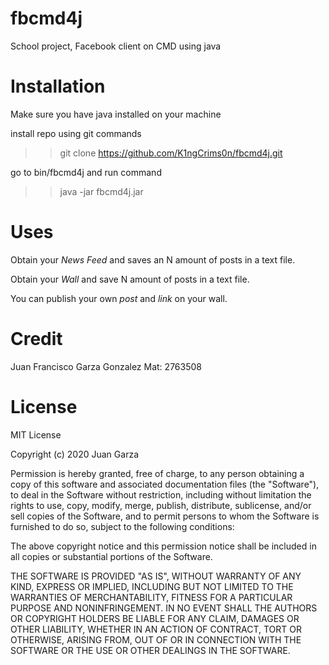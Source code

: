 # fbcmd4j
School project, Facebook client on CMD using java

# Installation

Make sure you have java installed on your machine

install repo using git commands

>> git clone https://github.com/K1ngCrims0n/fbcmd4j.git

go to bin/fbcmd4j and run command

>> java -jar fbcmd4j.jar


# Uses
Obtain your *News Feed* and saves an N amount of posts in a text file.

Obtain your *Wall* and save N amount of posts in a text file.

You can publish your own *post* and *link* on your wall.

# Credit
Juan Francisco Garza Gonzalez Mat: 2763508

# License
MIT License

Copyright (c) 2020 Juan Garza

Permission is hereby granted, free of charge, to any person obtaining a copy
of this software and associated documentation files (the "Software"), to deal
in the Software without restriction, including without limitation the rights
to use, copy, modify, merge, publish, distribute, sublicense, and/or sell
copies of the Software, and to permit persons to whom the Software is
furnished to do so, subject to the following conditions:

The above copyright notice and this permission notice shall be included in all
copies or substantial portions of the Software.

THE SOFTWARE IS PROVIDED "AS IS", WITHOUT WARRANTY OF ANY KIND, EXPRESS OR
IMPLIED, INCLUDING BUT NOT LIMITED TO THE WARRANTIES OF MERCHANTABILITY,
FITNESS FOR A PARTICULAR PURPOSE AND NONINFRINGEMENT. IN NO EVENT SHALL THE
AUTHORS OR COPYRIGHT HOLDERS BE LIABLE FOR ANY CLAIM, DAMAGES OR OTHER
LIABILITY, WHETHER IN AN ACTION OF CONTRACT, TORT OR OTHERWISE, ARISING FROM,
OUT OF OR IN CONNECTION WITH THE SOFTWARE OR THE USE OR OTHER DEALINGS IN THE
SOFTWARE.
